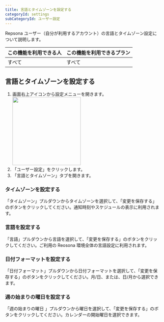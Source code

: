```yaml
---
title: 言語とタイムゾーンを設定する
categoryId: settings
subCategoryId: ユーザー設定
---
```


Repsona ユーザー（自分が利用するアカウント）の言語とタイムゾーン設定について説明します。

|この機能を利用できる人|この機能を利用できるプラン|
|---|---|
|すべて|すべて|

## 言語とタイムゾーンを設定する

1. 画面右上アイコンから設定メニューを開きます。<br><img src="/images/help/menu-button.png" width="222">
2. 「ユーザー設定」をクリックします。
3. 「言語とタイムゾーン」タブを開きます。

### タイムゾーンを設定する

「タイムゾーン」プルダウンからタイムゾーンを選択して、「変更を保存する」のボタンをクリックしてください。通知時刻やスケジュールの表示に利用されます。

### 言語を設定する

「言語」プルダウンから言語を選択して、「変更を保存する」のボタンをクリックしてください。ご利用の Reosona 環境全体の言語設定に利用されます。

### 日付フォーマットを設定する

「日付フォーマット」プルダウンから日付フォーマットを選択して、「変更を保存する」のボタンをクリックしてください。月/日、または、日/月から選択できます。

### 週の始まりの曜日を設定する

「週の始まりの曜日 」プルダウンから曜日を選択して、「変更を保存する」のボタンをクリックしてください。カレンダーの開始曜日を選択できます。
